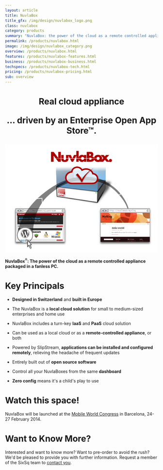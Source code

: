```yaml
---
layout: article
title: NuvlaBox
title_gfx: /img/design/nuvlabox_logo.png
class: nuvlabox
category: products
summary: "NuvlaBox: the power of the cloud as a remote controlled appliance packaged in a fanless PC."
permalink: /products/nuvlabox.html
image: /img/design/nuvlabox_category.png
overview: /products/nuvlabox.html
features: /products/nuvlabox-features.html
business: /products/nuvlabox-business.html
techspecs: /products/nuvlabox-tech.html
pricing: /products/nuvlabox-pricing.html
sub: overview
---
```


<p/>

<h1 class="slogan" align="center">Real cloud appliance<p/>... driven by an Enterprise Open App Store™.</h1>

<p align="center"><img class="launch_at_mwc" src="/img/content/nuvlabox-overview.png" alt="NuvlaBox overview" width="900" /></p>

**NuvlaBox<sup>®</sup>: The power of the cloud as a remote controlled appliance packaged in a fanless PC.** 

Key Principals
========

* **Designed in Switzerland** and **built in Europe** 

* The NuvlaBox is a **local cloud solution** for small to medium-sized enterprises and home use

* NuvlaBox includes a turn-key **IaaS** and **PaaS** cloud solution

* Can be used as a local cloud or as a **remote-controlled appliance**, or both

* Powered by SlipStream, **applications can be installed and configured remotely**, relieving the headache of frequent updates

* Entirely built out of **open source software**

* Control all your NuvlaBoxes from the same **dashboard**

* **Zero config** means it's a child's play to use

Watch this space!
============

NuvlaBox will be launched at the [Mobile World Congress](http://www.mobileworldcongress.com)
in Barcelona, 24-27 February 2014.

Want to Know More?
====

Interested and want to know more? Want to pre-order to avoid the rush?  We'd be pleased to provide you with further information. Request a member of the SixSq team to [contact you](mailto:support@sixsq.com).

